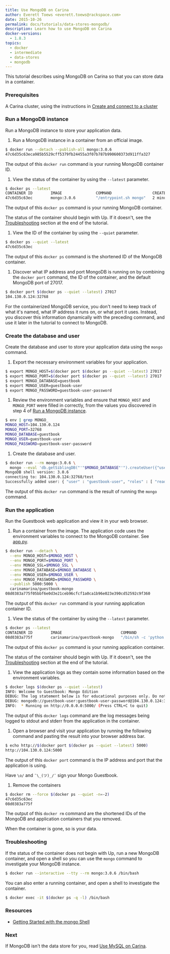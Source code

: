 ```yaml
---
title: Use MongoDB on Carina
author: Everett Toews <everett.toews@rackspace.com>
date: 2015-10-26
permalink: docs/tutorials/data-stores-mongodb/
description: Learn how to use MongoDB on Carina
docker-versions:
  - 1.8.3
topics:
  - docker
  - intermediate
  - data-stores
  - mongodb
---
```


This tutorial describes using MongoDB on Carina so that you can store data in a container.

### Prerequisites

A Carina cluster, using the instructions in [Create and connect to a cluster](/docs/tutorials/create-connect-cluster/)

### Run a MongoDB instance

Run a MongoDB instance to store your application data.

1. Run a MongoDB instance in a container from an official image.

```bash
$ docker run --detach --publish-all mongo:3.0.6
47c6d35c63eca985b5529cff5379fb24455a3f07b787b990600373d911ffa327
```

The output of this `docker run` command is your running MongoDB container ID.

1. View the status of the container by using the `--latest` parameter.

```bash
$ docker ps --latest
CONTAINER ID        IMAGE               COMMAND                  CREATED             STATUS              PORTS                            NAMES
47c6d35c63ec        mongo:3.0.6         "/entrypoint.sh mongo"   2 minutes ago       Up 2 minutes        104.130.0.124:32768->27017/tcp   d850247d-ae6d-43bd-8b41-fd56f3530283-n1/sad_heisenberg
```

The output of this `docker ps` command is your running MongoDB container.

The status of the container should begin with Up. If it doesn't, see the [Troubleshooting](#troubleshooting) section at the end of the tutorial.

1. View the ID of the container by using the `--quiet` parameter.

```bash
$ docker ps --quiet --latest
47c6d35c63ec
```

The output of this `docker ps` command is the shortened ID of the MongoDB container.

1. Discover what IP address and port MongoDB is running on by combining the `docker port` command, the ID of the container, and the default MongoDB port of 27017.

```bash
$ docker port $(docker ps --quiet --latest) 27017
104.130.0.124:32768
```

For the containerized MongoDB service, you don't need to keep track of what it's named, what IP address it runs on, or what port it uses. Instead, you discover this information dynamically with the preceding command, and use it later in the tutorial to connect to MongoDB.

### Create the database and user

Create the database and user to store your application data using the `mongo` command.

1. Export the necessary environment variables for your application.

```bash
$ export MONGO_HOST=$(docker port $(docker ps --quiet --latest) 27017 | cut -f 1 -d ':')
$ export MONGO_PORT=$(docker port $(docker ps --quiet --latest) 27017 | cut -f 2 -d ':')
$ export MONGO_DATABASE=guestbook
$ export MONGO_USER=guestbook-user
$ export MONGO_PASSWORD=guestbook-user-password
```

1. Review the environment variables and ensure that `MONGO_HOST` and `MONGO_PORT` were filled in correctly, from the values you discovered in step 4 of [Run a MongoDB instance](#run-a-mongodb-instance).

```bash
$ env | grep MONGO_
MONGO_HOST=104.130.0.124
MONGO_PORT=32768
MONGO_DATABASE=guestbook
MONGO_USER=guestbook-user
MONGO_PASSWORD=guestbook-user-password
```

1. Create the database and user.

```bash
$ docker run --rm mongo:3.0.6 \
  mongo --eval 'db.getSiblingDB("'"$MONGO_DATABASE"'").createUser({"user": "'"$MONGO_USER"'", "pwd": "'"$MONGO_PASSWORD"'", "roles": [ "readWrite" ]})' $MONGO_HOST:$MONGO_PORT
MongoDB shell version: 3.0.6
connecting to: 104.130.0.124:32768/test
Successfully added user: { "user" : "guestbook-user", "roles" : [ "readWrite" ] }
```

The output of this `docker run` command is the result of running the `mongo` command.

### Run the application

Run the Guestbook web application and view it in your web browser.

1. Run a container from the image. The application code uses the environment variables to connect to the MongoDB container. See [app.py](https://github.com/getcarina/examples/blob/master/guestbook-mongo/app.py).

```bash
$ docker run --detach \
  --env MONGO_HOST=$MONGO_HOST \
  --env MONGO_PORT=$MONGO_PORT \
  --env MONGO_SSL=$MONGO_SSL \
  --env MONGO_DATABASE=$MONGO_DATABASE \
  --env MONGO_USER=$MONGO_USER \
  --env MONGO_PASSWORD=$MONGO_PASSWORD \
  --publish 5000:5000 \
  carinamarina/guestbook-mongo
08d0383a775f05bbf6e0d3e21ceb96cfcf1a0ca1b96e023e390cd52592c9f360  
```

The output of this `docker run` command is your running application container ID.

1. View the status of the container by using the `--latest` parameter.

```bash
$ docker ps --latest
CONTAINER ID        IMAGE                          COMMAND                  CREATED             STATUS              PORTS                          NAMES
08d0383a775f        carinamarina/guestbook-mongo   "/bin/sh -c 'python a"   47 seconds ago      Up 47 seconds       104.130.0.124:5000->5000/tcp   d850247d-ae6d-43bd-8b41-fd56f3530283-n1/gloomy_hodgkin
```

The output of this `docker ps` command is your running application container.

The status of the container should begin with Up. If it doesn't, see the [Troubleshooting](#troubleshooting) section at the end of the tutorial.

1. View the application logs as they contain some information based on the environment variables.

```bash
$ docker logs $(docker ps --quiet --latest)
INFO: Welcome to Guestbook: Mongo Edition
DEBUG: The log statement below is for educational purposes only. Do not log credentials.
DEBUG: mongodb://guestbook-user:guestbook-user-password@104.130.0.124:32768/guestbook?ssl=False
INFO:  * Running on http://0.0.0.0:5000/ (Press CTRL+C to quit)
```

The output of this `docker logs` command are the log messages being logged to stdout and stderr from the application in the container.

1. Open a browser and visit your application by running the following command and pasting the result into your browser address bar.

```bash
$ echo http://$(docker port $(docker ps --quiet --latest) 5000)
http://104.130.0.124:5000
```

The output of this `docker port` command is the IP address and port that the application is using.

Have `\o/` and `¯\_(ツ)_/¯` sign your Mongo Guestbook.

1. Remove the containers

```bash
$ docker rm --force $(docker ps --quiet -n=-2)
47c6d35c63ec
08d0383a775f
```

The output of this `docker rm` command are the shortened IDs of the MongoDB and application containers that you removed.

When the container is gone, so is your data.

### Troubleshooting

If the status of the container does not begin with Up, run a new MongoDB container, and open a shell so you can use the `mongo` command to investigate your MongoDB instance.

```bash
$ docker run --interactive --tty --rm mongo:3.0.6 /bin/bash
```

You can also enter a running container, and open a shell to investigate the container.

```bash
$ docker exec -it $(docker ps -q -l) /bin/bash
```

### Resources

* [Getting Started with the mongo Shell](http://docs.mongodb.org/master/tutorial/getting-started-with-the-mongo-shell/)

### Next

If MongoDB isn't the data store for you, read [Use MySQL on Carina](/docs/tutorials/data-stores-mysql/).
